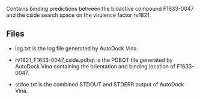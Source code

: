 Contains binding predictions between the bioactive compound F1633-0047 and the cside search space on the virulence factor rv1821.

## Files

- log.txt is the log file generated by AutoDock Vina.

- rv1821_F1633-0047_cside.pdbqt is the PDBQT file generated by AutoDock Vina containing the orientation and binding location of F1633-0047.

- stdoe.txt is the combined STDOUT and STDERR output of AutoDock Vina.

